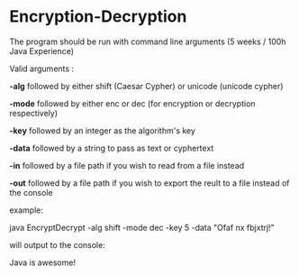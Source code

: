 # Encryption-Decryption

The program should be run with command line arguments (5 weeks / 100h Java Experience)

Valid arguments : 

<b>-alg</b> followed by either shift (Caesar Cypher) or unicode (unicode cypher) 

<b>-mode</b> followed by either enc or dec (for encryption or decryption respectively)

<b>-key</b> followed by an integer as the algorithm's key

<b>-data</b> followed by a string to pass as text or cyphertext

<b>-in</b> followed by a file path if you wish to read from a file instead

<b>-out</b> followed by a file path if you wish to export the reult to a file instead of the console


example:

java EncryptDecrypt -alg shift -mode dec -key 5 -data "Ofaf nx fbjxtrj!"

will output to the console:

Java is awesome!

